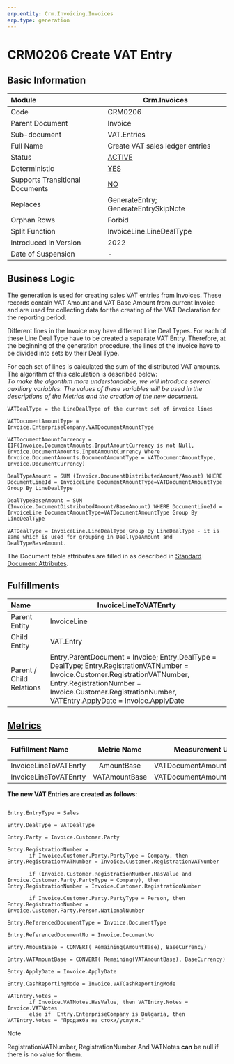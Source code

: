```yaml
---
erp.entity: Crm.Invoicing.Invoices
erp.type: generation
---
```


# CRM0206 Create VAT Entry

## Basic Information

| Module                          | Crm.Invoices                                               |
| :------------------------------ | ---------------------------------------------------------- |
| Code                            | CRM0206                                                    |
| Parent Document                 | Invoice                                                    |
| Sub-document                    | VAT.Entries                                                |
| Full Name                       | Create VAT sales ledger entries                            |
| Status                          | [ACTIVE](xref:generation-procedures)                       |
| Deterministic                   | [YES](xref:document-generation-and-transitional-documents) |
| Supports Transitional Documents | [NO](xref:document-generation-and-transitional-documents)  |
| Replaces                        | GenerateEntry; GenerateEntrySkipNote                       |
| Orphan Rows                     | Forbid                                                     |
| Split Function                  | InvoiceLine.LineDealType                                   |
| Introduced In Version           | 2022                                                       |
| Date of Suspension              | -                                                          |

## Business Logic

The generation is used for creating sales VAT entries from Invoices. These records contain VAT Amount and VAT Base Amount from current Invoice and are used for collecting data  for the creating of the VAT Declaration for the reporting period.

Different lines in the Invoice may have different Line Deal Types. For each of these Line Deal Type have to be created a separate VAT Entry. Therefore, at the beginning of the generation procedure, the lines of the invoice have to be divided into sets by their Deal Type. 

For each set of lines is calculated the sum of the distributed VAT amounts. The algorithm of this calculation is described below:
<br/>_Тo make the algorithm more understandable, we will introduce several auxiliary variables. The values of these variables will be used in the descriptions of the Metrics and the creation of the new document._

````
VATDealType = the LineDealType of the current set of invoice lines

VATDocumentAmountType = Invoice.EnterpriseCompany.VATDocumentAmountType
 
VATDocumentAmountCurrency = IIF(Invoice.DocumentAmounts.InputAmountCurrency is not Null, Invoice.DocumentAmounts.InputAmountCurrency Where Invoice.DocumentAmounts.DocumentAmountType = VATDocumentAmountType, Invoice.DocumentCurrency)

DealTypeAmount = SUM (Invoice.DocumentDistributedAmount/Amount) WHERE DocumentLineId = InvoiceLine DocumentAmountType=VATDocumentAmountType Group By LineDealType

DealTypeBaseAmount = SUM (Invoice.DocumentDistributedAmount/BaseAmount) WHERE DocumentLineId = InvoiceLine DocumentAmountType=VATDocumentAmountType Group By LineDealType

VATDealType = InvoiceLine.LineDealType Group By LineDealType - it is same which is used for grouping in DealTypeAmount and DealTypeBaseAmount.
````

The Document table attributes are filled in as described in [Standard Document Attributes](../reference/standard-document-attributes.md).

## Fulfillments

| Name                     | InvoiceLineToVATEnrty                                        |
| :----------------------- | ------------------------------------------------------------ |
| Parent Entity            | InvoiceLine                                                  |
| Child Entity             | VAT.Entry                                                    |
| Parent / Child Relations | Entry.ParentDocument = Invoice; Entry.DealType = DealType; Entry.RegistrationVATNumber = Invoice.Customer.RegistrationVATNumber, Entry.RegistrationNumber = Invoice.Customer.RegistrationNumber, VATEntry.ApplyDate = Invoice.ApplyDate |

## [Metrics](../reference/metrics.md)

| Fulfillment Name      |  Metric Name  |     Measurement Unit      | Parent Value       | Child Value         | New Record |
| :-------------------- | :-----------: | :-----------------------: | :----------------- | :------------------ | :--------- |
| InvoiceLineToVATEnrty |  AmountBase   | VATDocumentAmountCurrency | DealTypeAmount     | Entry.AmountBase    | YES        |
| InvoiceLineToVATEnrty | VATAmountBase | VATDocumentAmountCurrency | DealTypeBaseAmount | Entry.VATAmountBase | YES        |


**The new VAT Entries are created as follows:**
```
 
Entry.EntryType = Sales

Entry.DealType = VATDealType

Entry.Party = Invoice.Customer.Party

Entry.RegistrationNumber = 
       if Invoice.Customer.Party.PartyType = Company, then Entry.RegistrationVATNumber = Invoice.Customer.RegistrationVATNumber
           
       if (Invoice.Customer.RegistrationNumber.HasValue and Invoice.Customer.Party.PartyType = Company), then Entry.RegistrationNumber = Invoice.Customer.RegistrationNumber
        
       if Invoice.Customer.Party.PartyType = Person, then Entry.RegistrationNumber = Invoice.Customer.Party.Person.NationalNumber

Entry.ReferencedDocumentType = Invoice.DocumentType

Entry.ReferencedDocumentNo = Invoice.DocumentNo

Entry.AmountBase = CONVERT( Remaining(AmountBase), BaseCurrency)

Entry.VATAmountBase = CONVERT( Remaining(VATAmountBase), BaseCurrency)

Entry.ApplyDate = Invoice.ApplyDate

Entry.CashReportingMode = Invoice.VATCashReportingMode

VATEntry.Notes =
       if Invoice.VATNotes.HasValue, then VATEntry.Notes = Invoice.VATNotes
       else if  Entry.EnterpriseCompany is Bulgaria, then VATEntry.Notes = "Продажба на стоки/услуги."

```


> [!NOTE]
> RegistrationVATNumber, RegistrationNumber And VATNotes **can** be null if there is no value for them.
